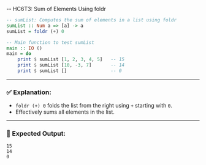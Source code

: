 -- HC6T3: Sum of Elements Using foldr
```haskell
-- sumList: Computes the sum of elements in a list using foldr
sumList :: Num a => [a] -> a
sumList = foldr (+) 0

-- Main function to test sumList
main :: IO ()
main = do
    print $ sumList [1, 2, 3, 4, 5]   -- 15
    print $ sumList [10, -3, 7]       -- 14
    print $ sumList []                -- 0
```

---

### ✅ Explanation:

* `foldr (+) 0` folds the list from the right using `+` starting with `0`.
* Effectively sums all elements in the list.

---

### 🧪 Expected Output:

```
15
14
0
```
